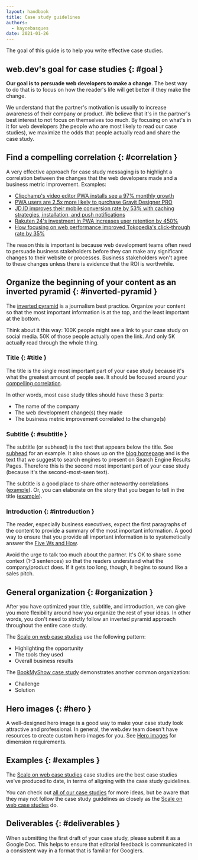 ```yaml
---
layout: handbook
title: Case study guidelines
authors:
  - kaycebasques
date: 2021-01-26
---
```


The goal of this guide is to help you write effective case studies.

## web.dev's goal for case studies {: #goal }

**Our goal is to persuade web developers to make a change**. The best way to do
that is to focus on how the reader's life will get better if they make the
change.

We understand that the partner's motivation is usually to increase awareness of
their company or product. We believe that it's in the partner's best interest to
not focus on themselves too much. By focusing on what's in it for web developers (the
people who are most likely to read our case studies), we maximize the odds that
people actually read and share the case study.

## Find a compelling correlation {: #correlation }

A very effective approach for case study messaging is to highlight a correlation
between the changes that the web developers made and a business metric
improvement. Examples:

* [Clipchamp's video editor PWA installs see a 97% monthly growth](/clipchamp/)
* [PWA users are 2.5x more likely to purchase Gravit Designer PRO](/gravit-designer/)
* [JD.ID improves their mobile conversion rate by 53% with caching strategies, installation, and push notifications](/jdid/)
* [Rakuten 24's investment in PWA increases user retention by 450%](/rakuten-24/)
* [How focusing on web performance improved Tokopedia's click-through rate by 35%](/tokopedia/)

The reason this is important is because web development teams often need to
persuade business stakeholders before they can make any significant changes
to their website or processes. Business stakeholders won't agree to these
changes unless there is evidence that the ROI is worthwhile.

## Organize the beginning of your content as an inverted pyramid {: #inverted-pyramid }

The [inverted pyramid](https://www.nngroup.com/articles/inverted-pyramid/)
is a journalism best practice. Organize your content so that the most
important information is at the top, and the least important at the bottom.

Think about it this way: 100K people might see a link to your case study
on social media. 50K of those people actually open the link. And only 5K
actually read through the whole thing.

### Title {: #title }

The title is the single most important part of your case study because
it's what the greatest amount of people see. It should be focused
around your [compelling correlation](#correlation).

In other words, most case study titles should have these 3 parts:

* The name of the company
* The web development change(s) they made
* The business metric improvement correlated to the change(s)

### Subtitle {: #subtitle }

The subtitle (or subhead) is the text that appears below the title. See
[subhead](/handbook/yaml-front-matter/#subhead) for an example. It also shows up
on the [blog homepage](/blog) and is the text that we suggest to search engines
to present on Search Engine Results Pages. Therefore this is the second most
important part of your case study (because it's the second-most-seen text).

The subtitle is a good place to share other noteworthy correlations
([example](/gravit-designer/)). Or, you can elaborate on the story that you
began to tell in the title ([example](/betty-crocker/)).

### Introduction {: #introduction }

The reader, especially business executives, expect the first paragraphs of the
content to provide a summary of the most important information. A good way to
ensure that you provide all important information is to systemetically answer
the [Five Ws and How][five].

Avoid the urge to talk too much about the partner. It's OK to share some context
(1-3 sentences) so that the readers understand what the company/product does. If
it gets too long, though, it begins to sound like a sales pitch.

## General organization {: #organization }

After you have optimized your title, subtitle, and introduction, we can give you
more flexibility around how you organize the rest of your ideas. In other words,
you don't need to strictly follow an inverted pyramid approach throughout the
entire case study.

The [Scale on web case studies][scale] use the following pattern:

* Highlighting the opportunity
* The tools they used
* Overall business results

The [BookMyShow case study](https://developers.google.com/web/showcase/2017/bookmyshow)
demonstrates another common organization:

* Challenge
* Solution

## Hero images {: #hero }

A well-designed hero image is a good way to make your case study look
attractive and professional. In general, the web.dev team doesn't have resources
to create custom hero images for you. See [Hero images](/handbook/markup-media/#hero)
for dimension requirements.

## Examples {: #examples }

The [Scale on web case studies](/tags/scale-on-web/) case studies are the best case studies
we've produced to date, in terms of aligning with the case study guidelines.

You can check out [all of our case studies](/tags/case-study/) for more ideas,
but be aware that they may not follow the case study guidelines as
closely as the [Scale on web case studies][scale] do.

[five]: https://www.workfront.com/blog/project-management-101-the-5-ws-and-1-h-that-should-be-asked-of-every-project
[scale]: /tags/scale-on-web/

## Deliverables {: #deliverables }

When submitting the first draft of your case study, please submit it as a Google
Doc. This helps to ensure that editorial feedback is communicated in a
consistent way in a format that is familiar for Googlers.
